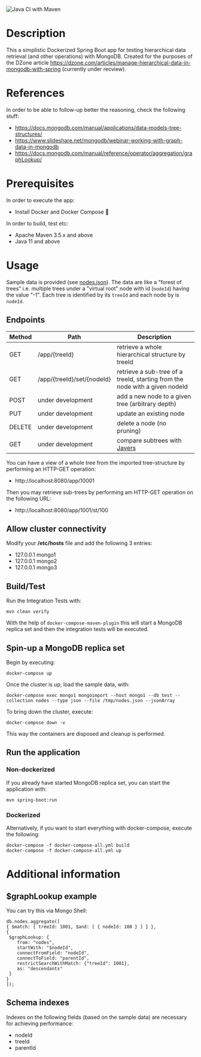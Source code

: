 ![Java CI with Maven](https://github.com/kmandalas/spring-mongodb-graphlookup/workflows/Java%20CI%20with%20Maven/badge.svg)

# Description
This a simplistic Dockerized Spring Boot app for testing hierarchical data retrieval (and other operations) with MongoDB. 
Created for the purposes of the DZone article https://dzone.com/articles/manage-hierarchical-data-in-mongodb-with-spring (currently under recview).

# References
In order to be able to follow-up better the reasoning, check the following stuff:
- https://docs.mongodb.com/manual/applications/data-models-tree-structures/
- https://www.slideshare.net/mongodb/webinar-working-with-graph-data-in-mongodb
- https://docs.mongodb.com/manual/reference/operator/aggregation/graphLookup/

# Prerequisites
In order to execute the app:
- Install Docker and Docker Compose :whale:

In order to build, test etc:
- Apache Maven 3.5.x and above
- Java 11 and above

# Usage
Sample data is provided (see [nodes.json](https://github.com/kmandalas/spring-mongodb-graphlookup/blob/master/mongo-init/data-import/nodes.json)).
The data are like a "forest of trees" i.e. multiple trees under a "virtual root" node with id (`nodeId`) having the value "-1".
Each tree is identified by its `treeId` and each node by is `nodeId`.

## Endpoints 

Method	| Path	| Description
------------- | ------------------------- | ------------- |
GET	| /app/{treeId}	| retrieve a whole hierarchical structure by treeId
GET	| /app/{treeId}/set/{nodeId}	| retrieve a sub-tree of a treeId, starting from the node with a given nodeId
POST | under development | add a new node to a given tree (arbitrary depth)
PUT | under development | update an existing node
DELETE | under development | delete a node (no pruning)
GET | under development | compare subtrees with [Javers](https://javers.org/)

You can have a view of a whole tree from the imported tree-structure by performing an HTTP-GET operation:
- http://localhost:8080/app/10001

Then you may retrieve sub-trees by performing am HTTP-GET operation on the following URL:
- http://localhost:8080/app/1001/st/100


## Allow cluster connectivity
Modify your **/etc/hosts** file and add the following 3 entries:

- 127.0.0.1 mongo1
- 127.0.0.1 mongo2
- 127.0.0.1 mongo3

## Build/Test
Run the Integration Tests with:
```    
mvn clean verify
```
With the help of `docker-compose-maven-plugin` this will start a MongoDB replica set and then the integration tests will be executed.

## Spin-up a MongoDB replica set
Begin by executing:
```
docker-compose up
```

Once the cluster is up, load the sample data, with:
```
docker-compose exec mongo1 mongoimport --host mongo1 --db test --collection nodes --type json --file /tmp/nodes.json --jsonArray
```

To bring down the cluster, execute:
```
docker-compose down -v
```
This way the containers are disposed and cleanup is performed.


## Run the application

### Non-dockerized
If you already have started MongoDB replica set, you can start the application with:
```
mvn spring-boot:run
```

### Dockerized
Alternatively, if you want to start everything with docker-compose, execute the following:
```
docker-compose -f docker-compose-all.yml build
docker-compose -f docker-compose-all.yml up
```
   
# Additional information

## $graphLookup example
You can try this via Mongo Shell:
```
db.nodes.aggregate([ 
{ $match: { treeId: 1001, $and: [ { nodeId: 100 } ] } },
{
 $graphLookup: {
    from: "nodes",
    startWith: "$nodeId",
    connectFromField: "nodeId",
    connectToField: "parentId",
    restrictSearchWithMatch: {"treeId": 1001},
    as: "descendants"
 }
}
]);
```

## Schema indexes
Indexes on the following fields (based on the sample data) are necessary for achieving performance:
- nodeId
- treeId
- parentId
